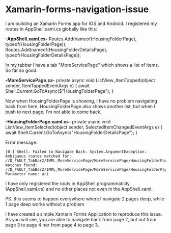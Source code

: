 # Xamarin-forms-navigation-issue



I am building an Xamarin Forms app for iOS and Android. I registered my routes in AppShell.xaml.cs globally like this:

**-AppShell.xaml.cs-**
Routes.Add(nameof(HousingFolderPage), typeof(HousingFolderPage));
Routes.Add(nameof(HousingFolderDetailsPage), typeof(HousingFolderDetailsPage));

In my tabbar I have a tab "MoreServicePage" which shows a list of items. So far so good.

**-MoreServicePage.cs-**
private async void ListView_ItemTapped(object sender, ItemTappedEventArgs e)
{
    await Shell.Current.GoToAsync($"HousingFolderPage");
}

Now when HousingFolderPage is showing, I have no problem navigating back from here. HousingFolderPage also shows another list, but when I push to next page, I'm not able to come back.

**-HousingFolderPage.xaml.cs-**
private async void ListView_ItemSelected(object sender, SelectedItemChangedEventArgs e)
{
    await Shell.Current.GoToAsync("HousingFolderDetailsPage");
}

Error message:

    [0:] Shell: Failed to Navigate Back: System.ArgumentException: Ambiguous routes matched for: //D_FAULT_TabBar2/IMPL_MoreServicePage/MoreServicePage/HousingFolderPage matches found: //D_FAULT_TabBar2/IMPL_MoreServicePage/MoreServicePage/HousingFolderPage,//D_FAULT_TabBar2/IMPL_MoreServicePage/MoreServicePage/HousingFolderPage Parameter name: uri

I have only registered the routs in AppShell programmaticly (AppShell.xaml.cs) and no other places not even in the AppShell.xaml.

PS. this seems to happen everywhere where I navigate 2 pages deep, while 1 page deep works without a problem

I have created a simple Xamarin Forms Application to reproduce this issue. As you will see, you are able to navigate back from page 2, but not from page 3 to page 4 nor from page 4 to page 3.
